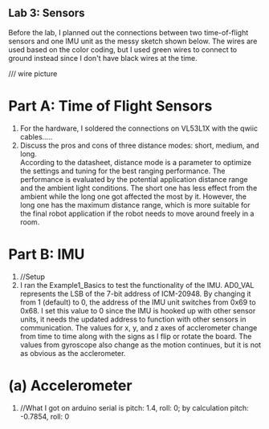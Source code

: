 ## Lab 3: Sensors

Before the lab, I planned out the connections between two time-of-flight sensors and one IMU unit as the messy sketch shown below. The wires are used based on the color coding, but I used green wires to connect to ground instead since I don't have black wires at the time.

/// wire picture

# Part A: Time of Flight Sensors
1. For the hardware, I soldered the connections on VL53L1X with the qwiic cables.....
2. Discuss the pros and cons of three distance modes: short, medium, and long.  
  According to the datasheet, distance mode is a parameter to optimize the settings and tuning for the best ranging performance. The performance is evaluated by the potential application distance range and the ambient light conditions. The short one has less effect from the ambient while the long one got affected the most by it. However, the long one has the maximum distance range, which is more suitable for the final robot application if the robot needs to move around freely in a room.

# Part B: IMU
1. //Setup
2. I ran the Example1_Basics to test the functionality of the IMU. AD0_VAL represents the LSB of the 7-bit address of ICM-20948. By changing it from 1 (default) to 0, the address of the IMU unit switches from 0x69 to 0x68. I set this value to 0 since the IMU is hooked up with other sensor units, it needs the updated address to function with other sensors in communication. 
  The values for x, y, and z axes of acclerometer change from time to time along with the signs as I flip or rotate the board. The values from gyroscope also change as the motion continues, but it is not as obvious as the acclerometer. 

# (a) Accelerometer
1. //What I got on arduino serial is pitch: 1.4, roll: 0; by calculation pitch: -0.7854, roll: 0
